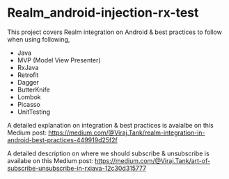 # Realm_android-injection-rx-test
This project covers Realm integration on Android & best practices to follow when using following,
- Java
- MVP (Model View Presenter)
- RxJava
- Retrofit
- Dagger
- ButterKnife
- Lombok
- Picasso
- UnitTesting

A detailed explanation on integration & best practices is avaialbe on this Medium post:
https://medium.com/@Viraj.Tank/realm-integration-in-android-best-practices-449919d25f2f

A detailed description on where we should subscribe & unsubscribe is availabe on this Medium post:
https://medium.com/@Viraj.Tank/art-of-subscribe-unsubscribe-in-rxjava-12c30d315777
